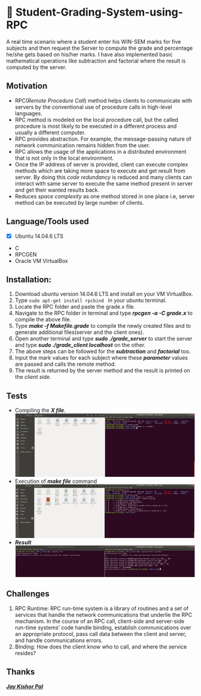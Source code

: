# :1234: Student-Grading-System-using-RPC
A real time scenario where a student enter his WIN-SEM marks for five subjects and then request the Server to compute the grade and percentage he/she gets based on his/her marks. I have also implemented basic mathematical operations like subtraction and factorial where the result is computed by the server.

## Motivation
* RPC(*Remote Procedure Call*) method helps clients to communicate with servers by the conventional use of procedure calls in high-level languages.
* RPC method is modeled on the local procedure call, but the called procedure is most likely to be executed in a different process and usually a different computer.
* RPC provides abstraction. For example, the message-passing nature of network communication remains hidden from the user.
* RPC allows the usage of the applications in a distributed environment that is not only in the local environment.
* Once the IP address of server is provided, client can execute complex methods which are taking more space to execute and get result from server. By doing this *code redundancy* is reduced and many clients can interact with same server to execute the same method present in server and get their wanted results back. 
* Reduces *space complexity* as one method stored in one place i.e, server method can be executed by large number of clients.

## Language/Tools used
- [x] Ubuntu 14.04.6 LTS
* C
* RPCGEN
* Oracle VM VirtualBox

## Installation:
1. Download ubuntu version 14.04.6 LTS and install on your VM VirtualBox.
2. Type `sudo apt-get install rpcbind ` in your ubuntu terminal.
3. Locate the RPC folder and paste the grade.x file.
4. Navigate to the RPC folder in terminal and type ***rpcgen -a -C grade.x*** to compile the above file.
5. Type ***make -f Makefile.grade*** to compile the newly created files and to generate additional files(server and the client ones).
6. Open another terminal and type ***sudo ./grade_server*** to start the server and type ***sudo ./grade_client localhost*** on the other.
7. The above steps can be followed for the ***subtraction*** and ***factorial*** too.
8. Input the mark values for each subject where these ***parameter*** values are passed and calls the remote method.
9. The result is returned by the server method and the result is printed on the *client side*.
## Tests
* Compiling the ***X file***.
![](images/X_file_compile.JPG)
* Execution of ***make file*** command
![](images/make_file_execution.JPG)
* ***Result***
![](images/result.JPG)

## Challenges
1. RPC Runtime: RPC run-time system is a library of routines and a set of services that handle the network communications that underlie the RPC mechanism. In the course of an RPC call, client-side and server-side run-time systems’ code handle binding, establish communications over an appropriate protocol, pass call data between the client and server, and handle communications errors.
2. Binding: How does the client know who to call, and where the service resides?

## Thanks
***[Jay Kishor Pal](https://www.linkedin.com/in/jay-kishor-pal-57105217a/)***
